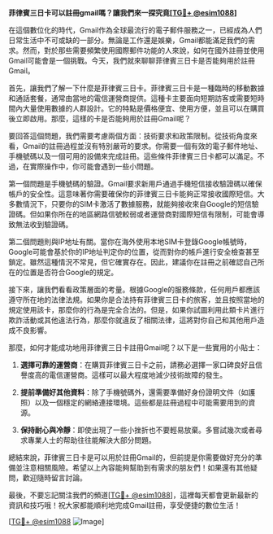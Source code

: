 **菲律賓三日卡可以註冊gmail嗎？讓我們來一探究竟[[TG💪+ @esim1088](https://t.me/s/esim1088)]**

在這個數位化的時代，Gmail作為全球最流行的電子郵件服務之一，已經成為人們日常生活中不可或缺的一部分。無論是工作還是娛樂，Gmail都能滿足我們的需求。然而，對於那些需要頻繁使用國際郵件功能的人來說，如何在國外註冊並使用Gmail可能會是一個挑戰。今天，我們就來聊聊菲律賓三日卡是否能夠用於註冊Gmail。

首先，讓我們了解一下什麼是菲律賓三日卡。菲律賓三日卡是一種臨時的移動數據和通話套餐，通常由當地的電信運營商提供。這種卡主要面向短期訪客或需要短時間內大量使用數據的人群設計。它的特點是價格便宜、使用方便，並且可以在購買後立即啟用。那麼，這樣的卡是否能夠用於註冊Gmail呢？

要回答這個問題，我們需要考慮兩個方面：技術要求和政策限制。從技術角度來看，Gmail的註冊過程並沒有特別嚴苛的要求。你需要一個有效的電子郵件地址、手機號碼以及一個可用的設備來完成註冊。這些條件菲律賓三日卡都可以滿足。不過，在實際操作中，你可能會遇到一些小問題。

第一個問題是手機號碼的驗證。Gmail要求新用戶通過手機短信接收驗證碼以確保帳戶的安全性。這意味著你需要確保你的菲律賓三日卡能夠正常接收國際短信。大多數情況下，只要你的SIM卡激活了數據服務，就能夠接收來自Google的短信驗證碼。但如果你所在的地區網路信號較弱或者運營商對國際短信有限制，可能會導致無法收到驗證碼。

第二個問題則與IP地址有關。當你在海外使用本地SIM卡登錄Google帳號時，Google可能會基於你的IP地址判定你的位置，從而對你的帳戶進行安全檢查甚至鎖定。雖然這種情況不常見，但它確實存在。因此，建議你在註冊之前確認自己所在的位置是否符合Google的規定。

接下來，讓我們看看政策層面的考量。根據Google的服務條款，任何用戶都應該遵守所在地的法律法規。如果你是合法持有菲律賓三日卡的旅客，並且按照當地的規定使用該卡，那麼你的行為是完全合法的。但是，如果你試圖利用此類卡片進行欺詐活動或其他違法行為，那麼你就違反了相關法律，這將對你自己和其他用戶造成不良影響。

那麼，如何才能成功地用菲律賓三日卡註冊Gmail呢？以下是一些實用的小貼士：

1. **選擇可靠的運營商**：在購買菲律賓三日卡之前，請務必選擇一家口碑良好且信譽度高的電信運營商。這樣可以最大程度地減少技術故障的發生。

2. **提前準備好其他資料**：除了手機號碼外，還需要準備好身份證明文件（如護照）以及一個穩定的網絡連接環境。這些都是註冊過程中可能需要用到的資源。

3. **保持耐心與冷靜**：即使出現了一些小挫折也不要輕易放棄。多嘗試幾次或者尋求專業人士的帮助往往能解決大部分問題。

總結來說，菲律賓三日卡是可以用於註冊Gmail的，但前提是你需要做好充分的準備並注意相關風險。希望以上內容能夠幫助到有需求的朋友們！如果還有其他疑問，歡迎隨時留言討論。

最後，不要忘記關注我們的頻道[[TG💪+ @esim1088](https://t.me/s/esim1088)]，這裡每天都會更新最新的資訊和技巧哦！祝大家都能順利地完成Gmail註冊，享受便捷的數位生活！

[[TG💪+ @esim1088](https://t.me/s/esim1088) ![Image](https://i.postimg.cc/4NQfJmqS/Snipaste-2025-05-13-00-14-12.png)]